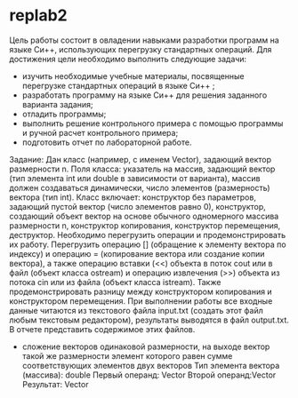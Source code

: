 # replab2
Цель работы состоит в овладении навыками разработки программ на языке Си++, использующих перегрузку стандартных операций. Для достижения цели необходимо выполнить следующие задачи:
- изучить необходимые учебные материалы, посвященные перегрузке стандартных операций в языке Си++ ;
- разработать программу на языке Си++ для решения заданного варианта задания;
- отладить программы;
- выполнить решение контрольного примера с помощью программы и ручной расчет контрольного примера;
- подготовить отчет по лабораторной работе.

Задание: Дан класс (например, с именем Vector), задающий вектор размерности n. Поля класса: указатель на массив, задающий вектор (тип элемента int или double в зависимости от варианта), массив должен создаваться динамически, число элементов (размерность) вектора (тип int). Класс включает: конструктор без параметров, задающий пустой вектор (число элементов равно 0), конструктор, создающий объект вектор на основе обычного одномерного массива размерности n, конструктор копирования, конструктор перемещения, деструктор.
Необходимо перегрузить операции и продемонстрировать их работу. Перегрузить операцию [] (обращение к элементу вектора по индексу) и операцию = (копирование вектора или создание копии вектора), а также операцию вставки (<<) объекта в поток cout  или в файл (объект класса ostream) и операцию извлечения (>>) объекта из потока cin или из файла (объект класса istream). Также продемонстрировать разницу между конструктором копирования и конструктором перемещения. 
При выполнении работы все входные данные читаются из текстового файла input.txt (создать этот файл любым текстовым редактором), результаты выводятся в файл output.txt. В отчете представить содержимое этих файлов.
+ сложение векторов одинаковой размерности, на выходе вектор такой же размерности элемент которого равен сумме соответствующих элементов двух векторов
Тип элемента вектора (массива): double
Первый операнд: Vector
Второй операнд:Vector
Результат: Vector

